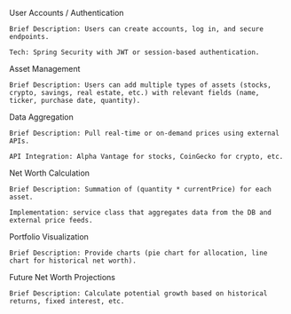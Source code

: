 User Accounts / Authentication

    Brief Description: Users can create accounts, log in, and secure endpoints.

    Tech: Spring Security with JWT or session-based authentication.

Asset Management

    Brief Description: Users can add multiple types of assets (stocks, crypto, savings, real estate, etc.) with relevant fields (name, ticker, purchase date, quantity).


Data Aggregation

    Brief Description: Pull real-time or on-demand prices using external APIs.

    API Integration: Alpha Vantage for stocks, CoinGecko for crypto, etc.

Net Worth Calculation

    Brief Description: Summation of (quantity * currentPrice) for each asset.

    Implementation: service class that aggregates data from the DB and external price feeds.

Portfolio Visualization

    Brief Description: Provide charts (pie chart for allocation, line chart for historical net worth).


Future Net Worth Projections

    Brief Description: Calculate potential growth based on historical returns, fixed interest, etc.
